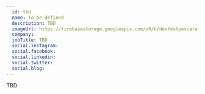 ```yaml
---
  id: tbd
  name: To be defined
  description: TBD
  imageUrl: https://firebasestorage.googleapis.com/v0/b/devfestpescara-2023.appspot.com/o/speakers%2Ftbd.jpeg?alt=media&token=997af04d-6fec-4c7d-87d0-f6919c1a4c5d
  company: 
  jobTitle: TBD
  social.instagram: 
  social.facebook: 
  social.linkedin: 
  social.twitter: 
  social.blog: 
---
```

TBD
  
